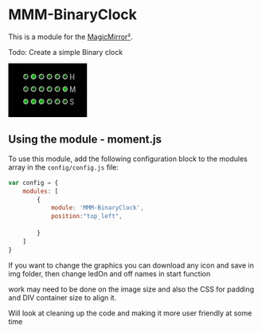 # MMM-BinaryClock

This is a module for the [MagicMirror²](https://github.com/MichMich/MagicMirror/).

Todo: Create a simple Binary clock

![GitHub Logo](/img/Binary_Clock_screenshot.jpg)

## Using the module - moment.js

To use this module, add the following configuration block to the modules array in the `config/config.js` file:
```js
var config = {
    modules: [
        {
            module: 'MMM-BinaryClock',
            position:"top_left",

        }
    ]
}
```
If you want to change the graphics you can download any icon and save in img folder, then change ledOn and off names in start function
 
work may need to be done on the image size and also the CSS for padding and DIV container size to align it.

Will look at cleaning up the code and making it more user friendly at some time


